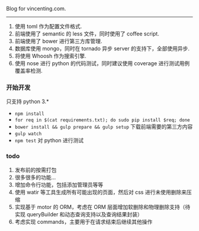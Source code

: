 Blog for vincenting.com.

- - -

1. 使用 toml 作为配置文件格式.
2. 前端使用了 semantic 的 less 文件，同时使用了 coffee script.
3. 前端使用了 bower 进行第三方库管理.
3. 数据库使用 mongo，同时在 tornado 异步 server 的支持下，全部使用异步.
4. 将使用 Whoosh 作为搜索引擎.
5. 使用 nose 进行 python 的代码测试，同时建议使用 coverage 进行测试用例覆盖率检测.

### 开始开发

只支持 python 3.*

* `npm install`
* `for req in $(cat requirements.txt); do sudo pip install $req; done`
* `bower install && gulp prepare && gulp setup` 下载前端需要的第三方内容
* `gulp watch`
* `npm test` 对 python 进行测试

### todo

1. 发布前的按需打包
2. 很多很多的功能...
3. 增加命令行功能，包括添加管理员等等
4. 使用 watir 等工具生成所有可能出现的页面，然后对 css 进行未使用删除来压缩
5. 实现基于 motor 的 ORM，考虑在 ORM 层面增加软删除和物理删除支持（待实现 queryBuilder 和动态查询支持以及查询结果封装）
6. 考虑实现 commands，主要用于在请求结束后继续其他操作